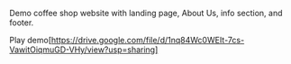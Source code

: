 Demo coffee shop website with landing page, About Us, info section, and footer.

Play demo[https://drive.google.com/file/d/1nq84Wc0WEIt-7cs-VawitOiqmuGD-VHy/view?usp=sharing]
